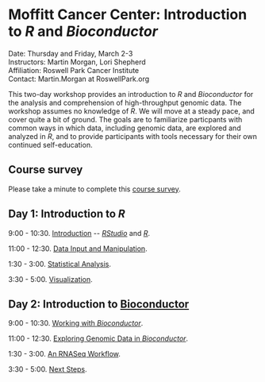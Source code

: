 # Moffitt Cancer Center: Introduction to _R_ and _Bioconductor_

Date: Thursday and Friday, March 2-3<br />
Instructors: Martin Morgan, Lori Shepherd<br />
Affiliation: Roswell Park Cancer Institute<br />
Contact: Martin.Morgan at RoswellPark.org

This two-day workshop provides an introduction to _R_ and
_Bioconductor_ for the analysis and comprehension of high-throughput
genomic data. The workshop assumes no knowledge of _R_. We will move
at a steady pace, and cover quite a bit of ground. The goals are to
familiarize particpants with common ways in which data, including
genomic data, are explored and analyzed in _R_, and to provide participants
with tools necessary for their own continued self-education.

## Course survey

Please take a minute to complete this [course survey][].

[course survey]: https://www.surveymonkey.com/r/3HNG3LY

## Day 1: Introduction to _R_

9:00 - 10:30. [Introduction][] -- _[RStudio][]_ and _[R]_.

11:00 - 12:30. [Data Input and Manipulation][].

1:30 - 3:00. [Statistical Analysis][].

3:30 - 5:00. [Visualization][].

## Day 2: Introduction to [Bioconductor][]

9:00 - 10:30. [Working with _Bioconductor_].

11:00 - 12:30. [Exploring Genomic Data in _Bioconductor_][].

1:30 - 3:00. [An RNASeq Workflow][].

3:30 - 5:00. [Next Steps][].

[RStudio]: https://rstudio.com
[R]: https://r-project.org
[Bioconductor]: https://bioconductor.org

[Introduction]: https://github.com/Bioconductor/BiocIntro/blob/Moffitt-2017/vignettes/A1_Using_R.Rmd
[Data Input and Manipulation]: https://github.com/Bioconductor/BiocIntro/blob/Moffitt-2017/vignettes/A2_IO.Rmd
[Statistical Analysis]: https://github.com/Bioconductor/BiocIntro/blob/Moffitt-2017/vignettes/A3_Statistics.Rmd
[Visualization]: https://github.com/Bioconductor/BiocIntro/blob/Moffitt-2017/vignettes/A4_Graphics.Rmd

[Working with _Bioconductor_]: https://github.com/Bioconductor/BiocIntro/blob/Moffitt-2017/vignettes/B1_Bioconductor_intro.Rmd
[Exploring Genomic Data in _Bioconductor_]: https://github.com/Bioconductor/BiocIntro/blob/Moffitt-2017/vignettes/B2_Common_Operations.Rmd
[An RNASeq Workflow]: https://github.com/Bioconductor/BiocIntro/blob/Moffitt-2017/vignettes/B3_RNASeq_Workflow.Rmd
[Next Steps]: https://github.com/Bioconductor/BiocIntro/blob/Moffitt-2017/vignettes/B4_Next_Steps.Rmd

